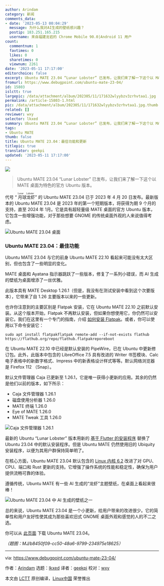 ```yaml
---
author: Arindam
category: 新闻
comments_data:
- date: '2023-05-13 00:04:29'
  message: 为什么我对AI生成的壁纸感兴趣？
  postip: 183.251.165.215
  username: 来自福建龙岩的 Chrome Mobile 90.0|Android 11 用户
count:
  commentnum: 1
  favtimes: 0
  likes: 0
  sharetimes: 0
  viewnum: 2261
date: '2023-05-11 17:17:00'
editorchoice: false
excerpt: Ubuntu MATE 23.04 “Lunar Lobster” 已发布，让我们来了解一下这个以 MATE 桌面为特色的官方 Ubuntu 版本。
fromurl: https://www.debugpoint.com/ubuntu-mate-23-04/
id: 15803
islctt: true
largepic: /data/attachment/album/202305/11/171632wlyybzv3zrhvtaa1.jpg
permalink: /article-15803-1.html
pic: /data/attachment/album/202305/11/171632wlyybzv3zrhvtaa1.jpg.thumb.jpg
related: []
reviewer: wxy
selector: lkxed
summary: Ubuntu MATE 23.04 “Lunar Lobster” 已发布，让我们来了解一下这个以 MATE 桌面为特色的官方 Ubuntu 版本。
tags:
- Ubuntu MATE
thumb: false
title: Ubuntu MATE 23.04：最佳功能和更新
titlepic: true
translator: geekpi
updated: '2023-05-11 17:17:00'
---
```


![](/data/attachment/album/202305/11/171632wlyybzv3zrhvtaa1.jpg)



> 
> Ubuntu MATE 23.04 “Lunar Lobster” 已发布，让我们来了解一下这个以 MATE 桌面为特色的官方 Ubuntu 版本。
> 
> 
> 


代号 “<ruby> 月球龙虾 <rt>  Lunar Lobster </rt></ruby>” 的 Ubuntu MATE 23.04 已于 2023 年 4 月 20 日发布。最新版本的 Ubuntu MATE 23.04 是 2023 年的第一个短期版本，将获得为期 9 个月的支持，直至 2024 年 1月。它是具有超轻量级 MATE 桌面的官方 Ubuntu 版本，它包含一些增强功能，对于那些想要 GNOME 的传统桌面外观的人来说值得考虑。


![Ubuntu MATE 23.04 桌面](/data/attachment/album/202305/11/171809s4l3goiom4zidag9.jpg)


### Ubuntu MATE 23.04：最佳功能


Ubuntu MATE 23.04 与它的前身 Ubuntu MATE 22.10 看起来可能没有太大区别，但也包含了一些明显的变化。


MATE 桌面和 Ayatana 指示器跳跃了一些版本，修复了一系列小错误，而 AI 生成的壁纸为桌面增添了一丝优雅。


此版本具有 MATE Desktop 1.26.1（但是，我没有在测试安装中看到这个次要版本），它带来了自 1.26 主要版本以来的一些更新。


也许你注意到的主要区别是 Flatpak 安装，它在 Ubuntu MATE 22.10 之前默认安装。从这个版本开始，Flatpak 不再默认安装，但如果你想使用它，你仍然可以安装它。我们在这里有一个专门的指南，介绍 [如何安装 Flatpak](https://www.debugpoint.com/how-to-install-flatpak-apps-ubuntu-linux/)。或者，你可以使用以下命令安装它：



```
sudo apt install flatpakflatpak remote-add --if-not-exists flathub https://flathub.org/repo/flathub.flatpakreporeboot

```

在 Ubuntu MATE 22.10 中已经是默认安装的 PipeWire，已在 Ubuntu 中更新修订包。此外，此版本中包含的 LibreOffice 7.5 具有改进的 Writer 书签模块、Calc 电子表格中的新数字格式、Impress 中的新表格设计样式等等。默认网络浏览器是 Firefox 112 （Snap）。


默认文件管理器 Caja 已更新至 1.26.1，它是唯一获得小更新的应用。其余的仍然是他们以前的版本，如下所示：


* Caja 文件管理器 1.26.1
* 磁盘使用分析器 1.26.0
* MATE 终端 1.26.0
* Eye of MATE 1.26.0
* MATE Tweak 工具 1.26.0


![Caja 文件管理器 1.26.1](/data/attachment/album/202305/11/171820avcxsjndtgzvsx8c.jpg)


最新的 Ubuntu “Lunar Lobster” 版本用新的 [基于 Flutter 的安装程序](https://www.debugpoint.com/new-ubuntu-installer/) 替换了 Ubuntu 23.04 中的默认安装程序。但是 Ubuntu MATE 仍然使用旧的 Ubiquity 安装程序，以便为其用户群保持简单明了。


在核心方面，Ubuntu MATE 23.04 默认包含的 [Linux 内核 6.2](https://www.debugpoint.com/linux-kernel-6-2/) 改进了对 GPU、CPU、端口和 Rust 更新的支持。它增强了操作系统的性能和稳定性，确保为用户提供流畅可靠的体验。


遵循传统，Ubuntu MATE 有一些 AI 生成的“龙虾”主题壁纸，在桌面上看起来很棒！


![Ubuntu MATE 23.04 中 AI 生成的壁纸之一](/data/attachment/album/202305/11/171829manfnae9iunkgqae.jpg)


总的来说，Ubuntu MATE 23.04 是一个小更新，给用户带来的改进很少。它的简单性和用户友好性使其成为那些喜欢旧式 GNOME 桌面外观和感觉的人的不二之选。


你可以从 [此页面](https://ubuntu-mate.org/download/) 下载 Ubuntu MATE 23.04。


*（题图：MJ/b8450f09-cc50-48a6-9799-234975e18625）*




---


via: <https://www.debugpoint.com/ubuntu-mate-23-04/>


作者：[Arindam](https://www.debugpoint.com/author/admin1/) 选题：[lkxed](https://github.com/lkxed/) 译者：[geekpi](https://github.com/geekpi) 校对：[wxy](https://github.com/wxy)


本文由 [LCTT](https://github.com/LCTT/TranslateProject) 原创编译，[Linux中国](https://linux.cn/) 荣誉推出